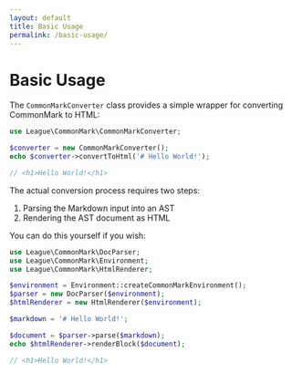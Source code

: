 ```yaml
---
layout: default
title: Basic Usage
permalink: /basic-usage/
---
```


Basic Usage
==============

The `CommonMarkConverter` class provides a simple wrapper for converting CommonMark to HTML:

~~~php
use League\CommonMark\CommonMarkConverter;

$converter = new CommonMarkConverter();
echo $converter->convertToHtml('# Hello World!');

// <h1>Hello World!</h1>
~~~

The actual conversion process requires two steps:

 1. Parsing the Markdown input into an AST
 2. Rendering the AST document as HTML

You can do this yourself if you wish:

~~~php
use League\CommonMark\DocParser;
use League\CommonMark\Environment;
use League\CommonMark\HtmlRenderer;

$environment = Environment::createCommonMarkEnvironment();
$parser = new DocParser($environment);
$htmlRenderer = new HtmlRenderer($environment);

$markdown = '# Hello World!';

$document = $parser->parse($markdown);
echo $htmlRenderer->renderBlock($document);

// <h1>Hello World!</h1>
~~~

